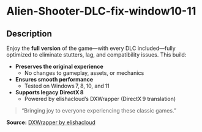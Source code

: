 # Alien-Shooter-DLC-fix-window10-11
## Description

Enjoy the **full version** of the game—with every DLC included—fully optimized to eliminate stutters, lag, and compatibility issues. This build:

- **Preserves the original experience**  
  - No changes to gameplay, assets, or mechanics  
- **Ensures smooth performance**  
  - Tested on Windows 7, 8, 10, and 11  
- **Supports legacy DirectX 8**  
  - Powered by elishacloud’s DXWrapper (DirectX 9 translation)

> “Bringing joy to everyone experiencing these classic games.”

**Source:** [DXWrapper by elishacloud](https://github.com/elishacloud/dxwrapper)  
